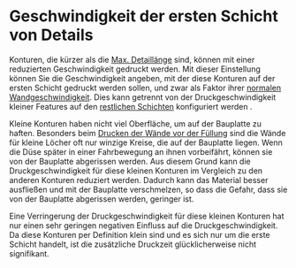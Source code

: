 Geschwindigkeit der ersten Schicht von Details
====
Konturen, die kürzer als die [Max. Detaillänge](small_feature_max_length.md) sind, können mit einer reduzierten Geschwindigkeit gedruckt werden. Mit dieser Einstellung können Sie die Geschwindigkeit angeben, mit der diese Konturen auf der ersten Schicht gedruckt werden sollen, und zwar als Faktor ihrer [normalen Wandgeschwindigkeit](../speed/speed_wall.md). Dies kann getrennt von der Druckgeschwindigkeit kleiner Features auf den [restlichen Schichten](small_feature_speed_factor.md) konfiguriert werden .

Kleine Konturen haben nicht viel Oberfläche, um auf der Bauplatte zu haften. Besonders beim [Drucken der Wände vor der Füllung](../infill/infill_before_walls.md) sind die Wände für kleine Löcher oft nur winzige Kreise, die auf der Bauplatte liegen. Wenn die Düse später in einer Fahrbewegung an ihnen vorbeifährt, können sie von der Bauplatte abgerissen werden. Aus diesem Grund kann die Druckgeschwindigkeit für diese kleinen Konturen im Vergleich zu den anderen Konturen reduziert werden. Dadurch kann das Material besser ausfließen und mit der Bauplatte verschmelzen, so dass die Gefahr, dass sie von der Bauplatte abgerissen werden, geringer ist.

Eine Verringerung der Druckgeschwindigkeit für diese kleinen Konturen hat nur einen sehr geringen negativen Einfluss auf die Druckgeschwindigkeit. Da diese Konturen per Definition klein sind und es sich nur um die erste Schicht handelt, ist die zusätzliche Druckzeit glücklicherweise nicht signifikant.